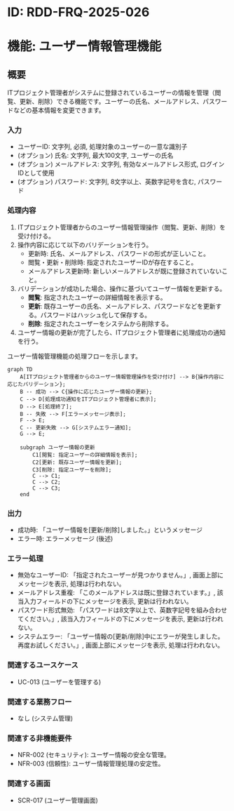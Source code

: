 # ID: RDD-FRQ-2025-026

# 機能: ユーザー情報管理機能

## 概要

ITプロジェクト管理者がシステムに登録されているユーザーの情報を管理（閲覧、更新、削除）できる機能です。ユーザーの氏名、メールアドレス、パスワードなどの基本情報を変更できます。

### 入力

- ユーザーID: 文字列, 必須, 処理対象のユーザーの一意な識別子
- (オプション) 氏名: 文字列, 最大100文字, ユーザーの氏名
- (オプション) メールアドレス: 文字列, 有効なメールアドレス形式, ログインIDとして使用
- (オプション) パスワード: 文字列, 8文字以上、英数字記号を含む, パスワード

### 処理内容

1. ITプロジェクト管理者からのユーザー情報管理操作（閲覧、更新、削除）を受け付ける。
1. 操作内容に応じて以下のバリデーションを行う。
   - 更新時: 氏名、メールアドレス、パスワードの形式が正しいこと。
   - 閲覧・更新・削除時: 指定されたユーザーIDが存在すること。
   - メールアドレス更新時: 新しいメールアドレスが既に登録されていないこと。
1. バリデーションが成功した場合、操作に基づいてユーザー情報を更新する。
   - **閲覧**: 指定されたユーザーの詳細情報を表示する。
   - **更新**: 既存ユーザーの氏名、メールアドレス、パスワードなどを更新する。パスワードはハッシュ化して保存する。
   - **削除**: 指定されたユーザーをシステムから削除する。
1. ユーザー情報の更新が完了したら、ITプロジェクト管理者に処理成功の通知を行う。

ユーザー情報管理機能の処理フローを示します。

```mermaid
graph TD
    A[ITプロジェクト管理者からのユーザー情報管理操作を受け付け] --> B{操作内容に応じたバリデーション};
    B -- 成功 --> C{操作に応じたユーザー情報の更新};
    C --> D[処理成功通知をITプロジェクト管理者に表示];
    D --> E[処理終了];
    B -- 失敗 --> F[エラーメッセージ表示];
    F --> E;
    C -- 更新失敗 --> G[システムエラー通知];
    G --> E;

    subgraph ユーザー情報の更新
        C1[閲覧: 指定ユーザーの詳細情報を表示];
        C2[更新: 既存ユーザー情報を更新];
        C3[削除: 指定ユーザーを削除];
        C --> C1;
        C --> C2;
        C --> C3;
    end
```

### 出力

- 成功時: 「ユーザー情報を[更新/削除]しました。」というメッセージ
- エラー時: エラーメッセージ (後述)

### エラー処理

- 無効なユーザーID: 「指定されたユーザーが見つかりません。」, 画面上部にメッセージを表示, 処理は行われない。
- メールアドレス重複: 「このメールアドレスは既に登録されています。」, 該当入力フィールドの下にメッセージを表示, 更新は行われない。
- パスワード形式無効: 「パスワードは8文字以上で、英数字記号を組み合わせてください。」, 該当入力フィールドの下にメッセージを表示, 更新は行われない。
- システムエラー: 「ユーザー情報の[更新/削除]中にエラーが発生しました。再度お試しください。」, 画面上部にメッセージを表示, 処理は行われない。

### 関連するユースケース

- UC-013 (ユーザーを管理する)

### 関連する業務フロー

- なし (システム管理)

### 関連する非機能要件

- NFR-002 (セキュリティ): ユーザー情報の安全な管理。
- NFR-003 (信頼性): ユーザー情報管理処理の安定性。

### 関連する画面

- SCR-017 (ユーザー管理画面)

